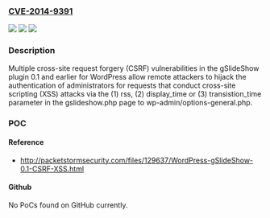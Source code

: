 ### [CVE-2014-9391](https://cve.mitre.org/cgi-bin/cvename.cgi?name=CVE-2014-9391)
![](https://img.shields.io/static/v1?label=Product&message=n%2Fa&color=blue)
![](https://img.shields.io/static/v1?label=Version&message=n%2Fa&color=blue)
![](https://img.shields.io/static/v1?label=Vulnerability&message=n%2Fa&color=brighgreen)

### Description

Multiple cross-site request forgery (CSRF) vulnerabilities in the gSlideShow plugin 0.1 and earlier for WordPress allow remote attackers to hijack the authentication of administrators for requests that conduct cross-site scripting (XSS) attacks via the (1) rss, (2) display_time or (3) transistion_time parameter in the gslideshow.php page to wp-admin/options-general.php.

### POC

#### Reference
- http://packetstormsecurity.com/files/129637/WordPress-gSlideShow-0.1-CSRF-XSS.html

#### Github
No PoCs found on GitHub currently.

